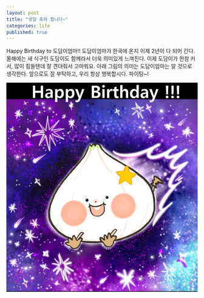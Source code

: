 ```yaml
---
layout: post
title: "생일 축하 합니다~"
categories: life
published: true
---
```


  Happy Birthday to 도담이엄마!!
도담이엄마가 한국에 온지 이제 2년이 다 되어 간다. 올해에는 새 식구인 도담이도 함께라서 더욱 의미있게 느껴진다.
이제 도담이가 한참 커서, 많이 힘들텐데 잘 견뎌줘서 고마워요.
아래 그림의 의미는 도담이엄마는 알 것으로 생각한다.
앞으로도 잘 부탁하고, 우리 항상 행복합시다. 파이팅~!

![HappyBirthday.png](/assets/images/20220710_HappyBirthday.png)
